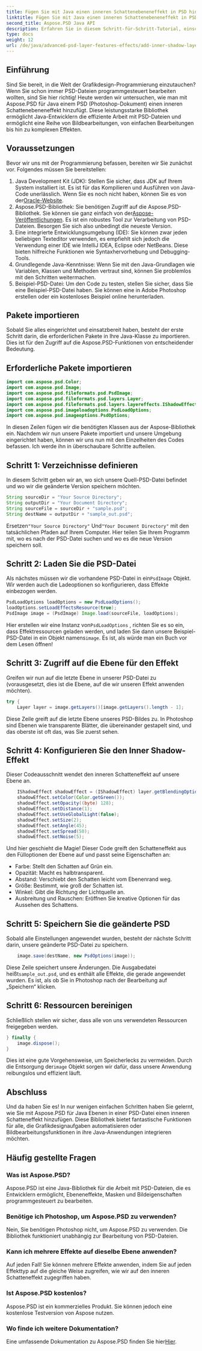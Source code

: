 ```yaml
---
title: Fügen Sie mit Java einen inneren Schattenebeneneffekt in PSD hinzu
linktitle: Fügen Sie mit Java einen inneren Schattenebeneneffekt in PSD hinzu
second_title: Aspose.PSD Java API
description: Erfahren Sie in diesem Schritt-für-Schritt-Tutorial, einschließlich Tipps und Best Practices, wie Sie mit Aspose.PSD für Java PSD-Dateien einen inneren Schatteneffekt hinzufügen.
type: docs
weight: 12
url: /de/java/advanced-psd-layer-features-effects/add-inner-shadow-layer-effect-psd/
---
```

## Einführung
Sind Sie bereit, in die Welt der Grafikdesign-Programmierung einzutauchen? Wenn Sie schon immer PSD-Dateien programmgesteuert bearbeiten wollten, sind Sie hier richtig! Heute werden wir untersuchen, wie man mit Aspose.PSD für Java einem PSD (Photoshop-Dokument) einen inneren Schattenebeneneffekt hinzufügt. Diese leistungsstarke Bibliothek ermöglicht Java-Entwicklern die effiziente Arbeit mit PSD-Dateien und ermöglicht eine Reihe von Bildbearbeitungen, von einfachen Bearbeitungen bis hin zu komplexen Effekten.
## Voraussetzungen
Bevor wir uns mit der Programmierung befassen, bereiten wir Sie zunächst vor. Folgendes müssen Sie bereitstellen:
1.  Java Development Kit (JDK): Stellen Sie sicher, dass JDK auf Ihrem System installiert ist. Es ist für das Kompilieren und Ausführen von Java-Code unerlässlich. Wenn Sie es noch nicht haben, können Sie es von der[Oracle-Website](https://www.oracle.com/java/technologies/javase-jdk11-downloads.html).
2. Aspose.PSD-Bibliothek: Sie benötigen Zugriff auf die Aspose.PSD-Bibliothek. Sie können sie ganz einfach von der[Aspose-Veröffentlichungen](https://releases.aspose.com/psd/java/). Es ist ein robustes Tool zur Verarbeitung von PSD-Dateien. Besorgen Sie sich also unbedingt die neueste Version.
3. Eine integrierte Entwicklungsumgebung (IDE): Sie können zwar jeden beliebigen Texteditor verwenden, es empfiehlt sich jedoch die Verwendung einer IDE wie IntelliJ IDEA, Eclipse oder NetBeans. Diese bieten hilfreiche Funktionen wie Syntaxhervorhebung und Debugging-Tools.
4. Grundlegende Java-Kenntnisse: Wenn Sie mit den Java-Grundlagen wie Variablen, Klassen und Methoden vertraut sind, können Sie problemlos mit den Schritten weitermachen.
5. Beispiel-PSD-Datei: Um den Code zu testen, stellen Sie sicher, dass Sie eine Beispiel-PSD-Datei haben. Sie können eine in Adobe Photoshop erstellen oder ein kostenloses Beispiel online herunterladen.
## Pakete importieren
Sobald Sie alles eingerichtet und einsatzbereit haben, besteht der erste Schritt darin, die erforderlichen Pakete in Ihre Java-Klasse zu importieren. Dies ist für den Zugriff auf die Aspose.PSD-Funktionen von entscheidender Bedeutung. 
## Erforderliche Pakete importieren
```java
import com.aspose.psd.Color;
import com.aspose.psd.Image;
import com.aspose.psd.fileformats.psd.PsdImage;
import com.aspose.psd.fileformats.psd.layers.Layer;
import com.aspose.psd.fileformats.psd.layers.layereffects.IShadowEffect;
import com.aspose.psd.imageloadoptions.PsdLoadOptions;
import com.aspose.psd.imageoptions.PsdOptions;
```
In diesen Zeilen fügen wir die benötigten Klassen aus der Aspose-Bibliothek ein.
Nachdem wir nun unsere Pakete importiert und unsere Umgebung eingerichtet haben, können wir uns nun mit den Einzelheiten des Codes befassen. Ich werde ihn in überschaubare Schritte aufteilen.
## Schritt 1: Verzeichnisse definieren
In diesem Schritt geben wir an, wo sich unsere Quell-PSD-Datei befindet und wo wir die geänderte Version speichern möchten. 
```java
String sourceDir = "Your Source Directory";
String outputDir = "Your Document Directory";
String sourceFile = sourceDir + "sample.psd";
String destName = outputDir + "sample_out.psd";
```
 Ersetzen`"Your Source Directory"` Und`"Your Document Directory"` mit den tatsächlichen Pfaden auf Ihrem Computer. Hier teilen Sie Ihrem Programm mit, wo es nach der PSD-Datei suchen und wo es die neue Version speichern soll.
## Schritt 2: Laden Sie die PSD-Datei
 Als nächstes müssen wir die vorhandene PSD-Datei in ein`PsdImage` Objekt. Wir werden auch die Ladeoptionen so konfigurieren, dass Effekte einbezogen werden.
```java
PsdLoadOptions loadOptions = new PsdLoadOptions();
loadOptions.setLoadEffectsResource(true);
PsdImage image = (PsdImage) Image.load(sourceFile, loadOptions);
```
 Hier erstellen wir eine Instanz von`PsdLoadOptions` , richten Sie es so ein, dass Effektressourcen geladen werden, und laden Sie dann unsere Beispiel-PSD-Datei in ein Objekt namens`image`. Es ist, als würde man ein Buch vor dem Lesen öffnen!
## Schritt 3: Zugriff auf die Ebene für den Effekt
Greifen wir nun auf die letzte Ebene in unserer PSD-Datei zu (vorausgesetzt, dies ist die Ebene, auf die wir unseren Effekt anwenden möchten).
```java
try {
    Layer layer = image.getLayers()[image.getLayers().length - 1];
```
Diese Zeile greift auf die letzte Ebene unseres PSD-Bildes zu. In Photoshop sind Ebenen wie transparente Blätter, die übereinander gestapelt sind, und das oberste ist oft das, was Sie zuerst sehen.
## Schritt 4: Konfigurieren Sie den Inner Shadow-Effekt
Dieser Codeausschnitt wendet den inneren Schatteneffekt auf unsere Ebene an. 
```java
    IShadowEffect shadowEffect = (IShadowEffect) layer.getBlendingOptions().getEffects()[0];
    shadowEffect.setColor(Color.getGreen());
    shadowEffect.setOpacity((byte) 128);
    shadowEffect.setDistance(1);
    shadowEffect.setUseGlobalLight(false);
    shadowEffect.setSize(2);
    shadowEffect.setAngle(45);
    shadowEffect.setSpread(50);
    shadowEffect.setNoise(5);
```
Und hier geschieht die Magie! Dieser Code greift den Schatteneffekt aus den Fülloptionen der Ebene auf und passt seine Eigenschaften an:
- Farbe: Stellt den Schatten auf Grün ein.
- Opazität: Macht es halbtransparent.
- Abstand: Verschiebt den Schatten leicht vom Ebenenrand weg.
- Größe: Bestimmt, wie groß der Schatten ist.
- Winkel: Gibt die Richtung der Lichtquelle an.
- Ausbreitung und Rauschen: Eröffnen Sie kreative Optionen für das Aussehen des Schattens.
## Schritt 5: Speichern Sie die geänderte PSD
Sobald alle Einstellungen angewendet wurden, besteht der nächste Schritt darin, unsere geänderte PSD-Datei zu speichern.
```java
    image.save(destName, new PsdOptions(image));
```
Diese Zeile speichert unsere Änderungen. Die Ausgabedatei heißt`sample_out.psd`, und es enthält alle Effekte, die gerade angewendet wurden. Es ist, als ob Sie in Photoshop nach der Bearbeitung auf „Speichern“ klicken.
## Schritt 6: Ressourcen bereinigen
Schließlich stellen wir sicher, dass alle von uns verwendeten Ressourcen freigegeben werden.
```java
} finally {
    image.dispose();
}
```
 Dies ist eine gute Vorgehensweise, um Speicherlecks zu vermeiden. Durch die Entsorgung der`image` Objekt sorgen wir dafür, dass unsere Anwendung reibungslos und effizient läuft.
## Abschluss
Und da haben Sie es! In nur wenigen einfachen Schritten haben Sie gelernt, wie Sie mit Aspose.PSD für Java Ebenen in einer PSD-Datei einen inneren Schatteneffekt hinzufügen. Diese Bibliothek bietet fantastische Funktionen für alle, die Grafikdesignaufgaben automatisieren oder Bildbearbeitungsfunktionen in ihre Java-Anwendungen integrieren möchten. 

## Häufig gestellte Fragen
### Was ist Aspose.PSD?  
Aspose.PSD ist eine Java-Bibliothek für die Arbeit mit PSD-Dateien, die es Entwicklern ermöglicht, Ebeneneffekte, Masken und Bildeigenschaften programmgesteuert zu bearbeiten.
### Benötige ich Photoshop, um Aspose.PSD zu verwenden?  
Nein, Sie benötigen Photoshop nicht, um Aspose.PSD zu verwenden. Die Bibliothek funktioniert unabhängig zur Bearbeitung von PSD-Dateien.
### Kann ich mehrere Effekte auf dieselbe Ebene anwenden?  
Auf jeden Fall! Sie können mehrere Effekte anwenden, indem Sie auf jeden Effekttyp auf die gleiche Weise zugreifen, wie wir auf den inneren Schatteneffekt zugegriffen haben.
### Ist Aspose.PSD kostenlos?  
Aspose.PSD ist ein kommerzielles Produkt. Sie können jedoch eine kostenlose Testversion von Aspose nutzen.
### Wo finde ich weitere Dokumentation?  
 Eine umfassende Dokumentation zu Aspose.PSD finden Sie hier[Hier](https://reference.aspose.com/psd/java/).